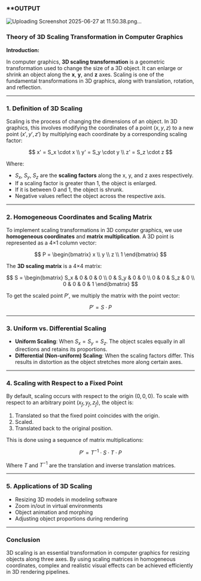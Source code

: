 ### **OUTPUT

![Uploading Screenshot 2025-06-27 at 11.50.38.png…]()





### **Theory of 3D Scaling Transformation in Computer Graphics**

**Introduction:**

In computer graphics, **3D scaling transformation** is a geometric transformation used to change the size of a 3D object. It can enlarge or shrink an object along the **x**, **y**, and **z** axes. Scaling is one of the fundamental transformations in 3D graphics, along with translation, rotation, and reflection.

---

### **1. Definition of 3D Scaling**

Scaling is the process of changing the dimensions of an object. In 3D graphics, this involves modifying the coordinates of a point $(x, y, z)$ to a new point $(x', y', z')$ by multiplying each coordinate by a corresponding scaling factor:

$$
x' = S_x \cdot x \\
y' = S_y \cdot y \\
z' = S_z \cdot z
$$

Where:

* $S_x$, $S_y$, $S_z$ are the **scaling factors** along the x, y, and z axes respectively.
* If a scaling factor is greater than 1, the object is enlarged.
* If it is between 0 and 1, the object is shrunk.
* Negative values reflect the object across the respective axis.

---

### **2. Homogeneous Coordinates and Scaling Matrix**

To implement scaling transformations in 3D computer graphics, we use **homogeneous coordinates** and **matrix multiplication**. A 3D point is represented as a 4×1 column vector:

$$
P = \begin{bmatrix}
x \\
y \\
z \\
1
\end{bmatrix}
$$

The **3D scaling matrix** is a 4×4 matrix:

$$
S = \begin{bmatrix}
S_x & 0   & 0   & 0 \\
0   & S_y & 0   & 0 \\
0   & 0   & S_z & 0 \\
0   & 0   & 0   & 1
\end{bmatrix}
$$

To get the scaled point $P'$, we multiply the matrix with the point vector:

$$
P' = S \cdot P
$$

---

### **3. Uniform vs. Differential Scaling**

* **Uniform Scaling**: When $S_x = S_y = S_z$. The object scales equally in all directions and retains its proportions.
* **Differential (Non-uniform) Scaling**: When the scaling factors differ. This results in distortion as the object stretches more along certain axes.

---

### **4. Scaling with Respect to a Fixed Point**

By default, scaling occurs with respect to the origin $(0, 0, 0)$. To scale with respect to an arbitrary point $(x_f, y_f, z_f)$, the object is:

1. Translated so that the fixed point coincides with the origin.
2. Scaled.
3. Translated back to the original position.

This is done using a sequence of matrix multiplications:

$$
P' = T^{-1} \cdot S \cdot T \cdot P
$$

Where $T$ and $T^{-1}$ are the translation and inverse translation matrices.

---

### **5. Applications of 3D Scaling**

* Resizing 3D models in modeling software
* Zoom in/out in virtual environments
* Object animation and morphing
* Adjusting object proportions during rendering

---

### **Conclusion**

3D scaling is an essential transformation in computer graphics for resizing objects along three axes. By using scaling matrices in homogeneous coordinates, complex and realistic visual effects can be achieved efficiently in 3D rendering pipelines.



